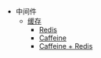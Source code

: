 * 中间件
    * [缓存](md/cache.md)
      * [Redis](md/cache-redis.md)
      * [Caffeine](md/cache-caffeine.md)
      * [Caffeine + Redis](md/cache-caffeine-redis.md)
